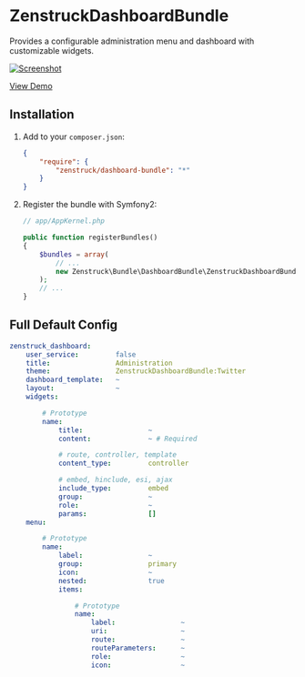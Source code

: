 # ZenstruckDashboardBundle

Provides a configurable administration menu and dashboard with customizable widgets.

[![Screenshot][1]][2]

[View Demo][2]

## Installation

1. Add to your `composer.json`:

    ```json
    {
        "require": {
            "zenstruck/dashboard-bundle": "*"
        }
    }
    ```

2. Register the bundle with Symfony2:

    ```php
    // app/AppKernel.php

    public function registerBundles()
    {
        $bundles = array(
            // ...
            new Zenstruck\Bundle\DashboardBundle\ZenstruckDashboardBundle(),
        );
        // ...
    }
    ```

## Full Default Config

```yaml
zenstruck_dashboard:
    user_service:         false
    title:                Administration
    theme:                ZenstruckDashboardBundle:Twitter
    dashboard_template:   ~
    layout:               ~
    widgets:

        # Prototype
        name:
            title:                ~
            content:              ~ # Required

            # route, controller, template
            content_type:         controller

            # embed, hinclude, esi, ajax
            include_type:         embed
            group:                ~
            role:                 ~
            params:               []
    menu:

        # Prototype
        name:
            label:                ~
            group:                primary
            icon:                 ~
            nested:               true
            items:

                # Prototype
                name:
                    label:                ~
                    uri:                  ~
                    route:                ~
                    routeParameters:      ~
                    role:                 ~
                    icon:                 ~
```

[1]: https://lh5.googleusercontent.com/-TmZs6sGhZBU/UTEd0bKCJrI/AAAAAAAAKE0/lKclhxNEYec/s969/zenstruckdashboardbundle.jpg
[2]: http://sandbox.zenstruck.com/
